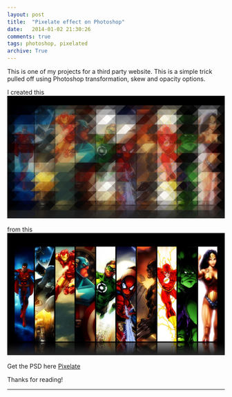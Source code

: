 ```yaml
---
layout: post
title:  "Pixelate effect on Photoshop"
date:   2014-01-02 21:30:26
comments: true
tags: photoshop, pixelated
archive: True
---
```


This is one of my projects for a third party website. This is a simple trick pulled off using Photoshop transformation, skew and opacity options.

I created this 
![Pixelation effect](/images/pix-web.jpg)

from this
![Pixelation effect](/images/pix-web-before.jpg)

Get the PSD here
[Pixelate](/assets/download/pixelated.zip)



Thanks for reading!



----------------
